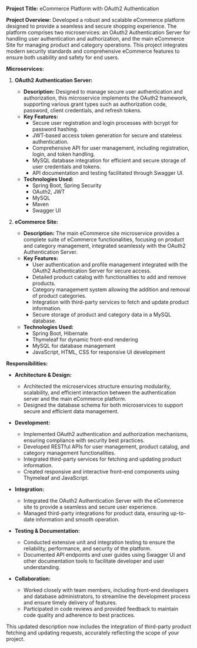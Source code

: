 
**Project Title:** eCommerce Platform with OAuth2 Authentication

**Project Overview:**
Developed a robust and scalable eCommerce platform designed to provide a seamless and secure shopping experience. The platform comprises two microservices: an OAuth2 Authentication Server for handling user authentication and authorization, and the main eCommerce Site for managing product and category operations. This project integrates modern security standards and comprehensive eCommerce features to ensure both usability and safety for end users.

**Microservices:**

1. **OAuth2 Authentication Server:**
   - **Description:**
     Designed to manage secure user authentication and authorization, this microservice implements the OAuth2 framework, supporting various grant types such as authorization code, password, client credentials, and refresh tokens.
   - **Key Features:**
     - Secure user registration and login processes with bcrypt for password hashing.
     - JWT-based access token generation for secure and stateless authentication.
     - Comprehensive API for user management, including registration, login, and token handling.
     - MySQL database integration for efficient and secure storage of user credentials and tokens.
     - API documentation and testing facilitated through Swagger UI.
   - **Technologies Used:**
     - Spring Boot, Spring Security
     - OAuth2, JWT
     - MySQL
     - Maven
     - Swagger UI

2. **eCommerce Site:**
   - **Description:**
     The main eCommerce site microservice provides a complete suite of eCommerce functionalities, focusing on product and category management, integrated seamlessly with the OAuth2 Authentication Server.
   - **Key Features:**
     - User authentication and profile management integrated with the OAuth2 Authentication Server for secure access.
     - Detailed product catalog with functionalities to add and remove products.
     - Category management system allowing the addition and removal of product categories.
     - Integration with third-party services to fetch and update product information.
     - Secure storage of product and category data in a MySQL database.
   - **Technologies Used:**
     - Spring Boot, Hibernate
     - Thymeleaf for dynamic front-end rendering
     - MySQL for database management
     - JavaScript, HTML, CSS for responsive UI development

**Responsibilities:**
- **Architecture & Design:**
  - Architected the microservices structure ensuring modularity, scalability, and efficient interaction between the authentication server and the main eCommerce platform.
  - Designed the database schema for both microservices to support secure and efficient data management.

- **Development:**
  - Implemented OAuth2 authentication and authorization mechanisms, ensuring compliance with security best practices.
  - Developed RESTful APIs for user management, product catalog, and category management functionalities.
  - Integrated third-party services for fetching and updating product information.
  - Created responsive and interactive front-end components using Thymeleaf and JavaScript.

- **Integration:**
  - Integrated the OAuth2 Authentication Server with the eCommerce site to provide a seamless and secure user experience.
  - Managed third-party integrations for product data, ensuring up-to-date information and smooth operation.

- **Testing & Documentation:**
  - Conducted extensive unit and integration testing to ensure the reliability, performance, and security of the platform.
  - Documented API endpoints and user guides using Swagger UI and other documentation tools to facilitate developer and user understanding.

- **Collaboration:**
  - Worked closely with team members, including front-end developers and database administrators, to streamline the development process and ensure timely delivery of features.
  - Participated in code reviews and provided feedback to maintain code quality and adherence to best practices.

This updated description now includes the integration of third-party product fetching and updating requests, accurately reflecting the scope of your project.
